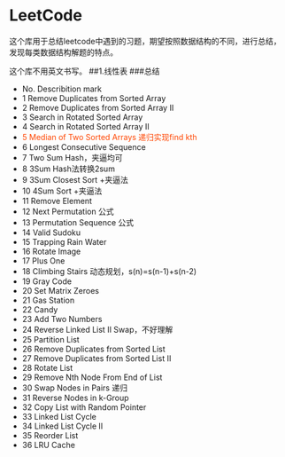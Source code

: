 # LeetCode
这个库用于总结leetcode中遇到的习题，期望按照数据结构的不同，进行总结，发现每类数据结构解题的特点。

这个库不用英文书写。
##1.线性表
###总结
* No.	Describition	mark
* 1	Remove Duplicates from Sorted Array	
* 2	Remove Duplicates from Sorted Array II	
* 3	Search in Rotated Sorted Array	
* 4	Search in Rotated Sorted Array II	
* <font color=#FF4500 >5	Median of Two Sorted Arrays	递归实现find kth</font>
* 6	Longest Consecutive Sequence	
* 7	Two Sum	Hash，夹逼均可
* 8	3Sum	Hash法转换2sum
* 9	3Sum Closest	Sort +夹逼法
* 10	4Sum	Sort +夹逼法
* 11	Remove Element	
* 12	Next Permutation	公式
* 13	Permutation Sequence	公式
* 14	Valid Sudoku	
* 15	Trapping Rain Water	
* 16	Rotate Image	
* 17	Plus One	
* 18	Climbing Stairs	动态规划，s(n)=s(n-1)+s(n-2)
* 19	Gray Code	
* 20	Set Matrix Zeroes	
* 21	Gas Station	
* 22	Candy	
* 23	Add Two Numbers	
* 24	Reverse Linked List II	Swap，不好理解
* 25	Partition List	
* 26	Remove Duplicates from Sorted List	
* 27	Remove Duplicates from Sorted List II	
* 28	Rotate List	
* 29	Remove Nth Node From End of List	
* 30	Swap Nodes in Pairs	递归
* 31	Reverse Nodes in k-Group	
* 32	Copy List with Random Pointer	
* 33	Linked List Cycle	
* 34	Linked List Cycle II	
* 35	Reorder List	
* 36	LRU Cache	


